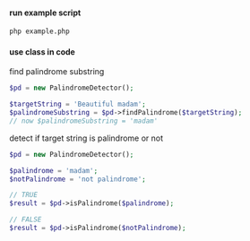 #### run example script
```sh
php example.php
```

#### use class in code
find palindrome substring
```php
$pd = new PalindromeDetector();

$targetString = 'Beautiful madam';
$palindromeSubstring = $pd->findPalindrome($targetString);
// now $palindromeSubstring = 'madam'
```

detect if target string is palindrome or not
```php
$pd = new PalindromeDetector();

$palindrome = 'madam';
$notPalindrome = 'not palindrome';

// TRUE
$result = $pd->isPalindrome($palindrome);

// FALSE
$result = $pd->isPalindrome($notPalindrome);
```